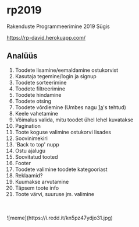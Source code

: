 # rp2019
Rakenduste Programmeerimine 2019 Sügis

https://rp-david.herokuapp.com/

## Analüüs
1) Toodete lisamine/eemaldamine ostukorvist
2) Kasutaja tegemine/login ja signup
3) Toodete sorteerimine
4) Toodete filtreerimine
5) Toodete hindamine
6) Toodete otsing
7) Toodete võrdlemine (Umbes nagu [1a](https://www.1a.ee)'s tehtud)
8) Keele vahetamine
9) Võimalus valida, mitu toodet ühel lehel kuvatakse
10) Pagination
11) Toote koguse valimine ostukorvi lisades
12) Soovinimekiri
13) 'Back to top' nupp
14) Ostu ajalugu
15) Soovitatud tooted
16) Footer
17) Toodete valimine toodete kategooriast
18) Reklaamid?
19) Kuumakse arvutamine
20) Täpsem toote info
21) Toote värvi, suuruse jm. valimine
<br />
<br />
![meme](https://i.redd.it/kn5pz47ydjo31.jpg)
